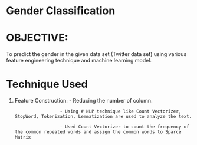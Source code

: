 # Gender Classification
# OBJECTIVE:
To predict the gender in the given data set (Twitter data set) using  various feature engineering technique and machine learning model.


# Technique Used
1. Feature Construction:
                        - Reducing the number of column.
                        
                        - Using # NLP technique like Count Vectorizer, StopWord, Tokenization, Lemmatization are used to analyze the text.
                        
                        - Used Count Vectorizer to count the frequency of the common repeated words and assign the common words to Sparce                             Matrix

